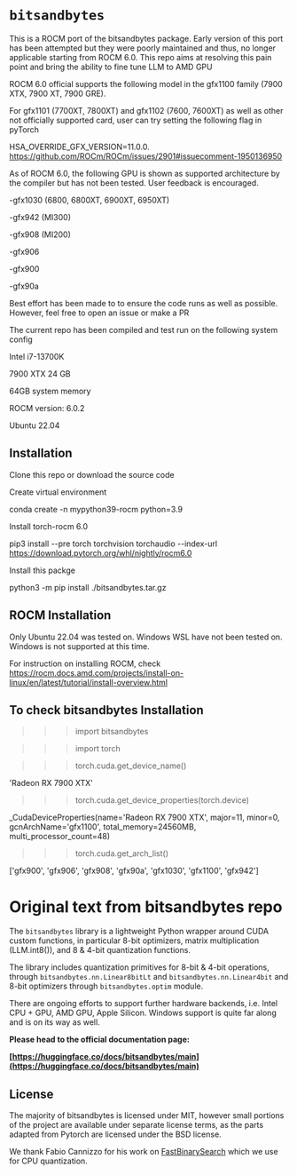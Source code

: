 # `bitsandbytes`

This is a ROCM port of the bitsandbytes package. Early version of this port has been attempted but they were poorly maintained and thus, no longer applicable starting from ROCM 6.0. This repo aims at resolving this pain point and bring the ability to fine tune LLM to AMD GPU

ROCM 6.0 official supports the following model in the gfx1100 family (7900 XTX, 7900 XT, 7900 GRE).

For gfx1101 (7700XT, 7800XT) and gfx1102 (7600, 7600XT) as well as other not officially supported card, user can try setting the following flag in pyTorch

HSA_OVERRIDE_GFX_VERSION=11.0.0.
https://github.com/ROCm/ROCm/issues/2901#issuecomment-1950136950


As of ROCM 6.0, the following GPU is shown as supported architecture by the compiler but has not been tested. User feedback is encouraged.

-gfx1030 (6800, 6800XT, 6900XT, 6950XT)

-gfx942 (MI300)

-gfx908 (MI200)

-gfx906

-gfx900

-gfx90a

Best effort has been made to to ensure the code runs as well as possible. However, feel free to open an issue or make a PR

The current repo has been compiled and test run on the following system config

Intel i7-13700K

7900 XTX 24 GB

64GB system memory

ROCM version: 6.0.2

Ubuntu 22.04

## Installation
Clone this repo or download the source code

Create virtual environment

conda create -n mypython39-rocm python=3.9

Install torch-rocm 6.0

pip3 install --pre torch torchvision torchaudio --index-url https://download.pytorch.org/whl/nightly/rocm6.0

Install this packge 

python3 -m pip install ./bitsandbytes.tar.gz 


## ROCM Installation
Only Ubuntu 22.04 was tested on. Windows WSL have not been tested on.
Windows is not supported at this time.

For instruction on installing ROCM, check https://rocm.docs.amd.com/projects/install-on-linux/en/latest/tutorial/install-overview.html

## To check bitsandbytes Installation
>>> import bitsandbytes

>>> import torch

>>> torch.cuda.get_device_name()

'Radeon RX 7900 XTX'

>>> torch.cuda.get_device_properties(torch.device)

_CudaDeviceProperties(name='Radeon RX 7900 XTX', major=11, minor=0, gcnArchName='gfx1100', total_memory=24560MB, multi_processor_count=48)

>>> torch.cuda.get_arch_list()

['gfx900', 'gfx906', 'gfx908', 'gfx90a', 'gfx1030', 'gfx1100', 'gfx942']

# Original text from bitsandbytes repo

The `bitsandbytes` library is a lightweight Python wrapper around CUDA custom functions, in particular 8-bit optimizers, matrix multiplication (LLM.int8()), and 8 & 4-bit quantization functions.

The library includes quantization primitives for 8-bit & 4-bit operations, through `bitsandbytes.nn.Linear8bitLt` and `bitsandbytes.nn.Linear4bit` and 8-bit optimizers through `bitsandbytes.optim` module.

There are ongoing efforts to support further hardware backends, i.e. Intel CPU + GPU, AMD GPU, Apple Silicon. Windows support is quite far along and is on its way as well.

**Please head to the official documentation page:**

**[https://huggingface.co/docs/bitsandbytes/main](https://huggingface.co/docs/bitsandbytes/main)**

## License

The majority of bitsandbytes is licensed under MIT, however small portions of the project are available under separate license terms, as the parts adapted from Pytorch are licensed under the BSD license.

We thank Fabio Cannizzo for his work on [FastBinarySearch](https://github.com/fabiocannizzo/FastBinarySearch) which we use for CPU quantization.
